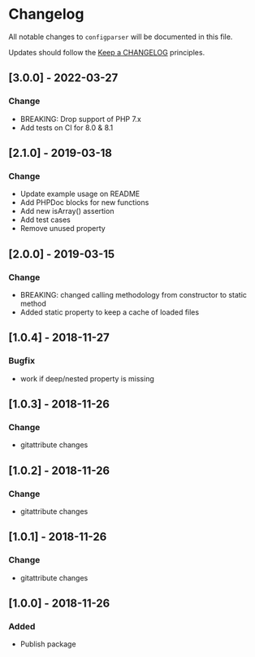 # Changelog

All notable changes to `configparser` will be documented in this file.

Updates should follow the [Keep a CHANGELOG](http://keepachangelog.com/) principles.

## [3.0.0] - 2022-03-27
### Change
- BREAKING: Drop support of PHP 7.x
- Add tests on CI for 8.0 & 8.1

## [2.1.0] - 2019-03-18
### Change
- Update example usage on README
- Add PHPDoc blocks for new functions
- Add new isArray() assertion
- Add test cases
- Remove unused property

## [2.0.0] - 2019-03-15
### Change
- BREAKING: changed calling methodology from constructor to static method
- Added static property to keep a cache of loaded files

## [1.0.4] - 2018-11-27
### Bugfix
- work if deep/nested property is missing

## [1.0.3] - 2018-11-26
### Change
- gitattribute changes

## [1.0.2] - 2018-11-26
### Change
- gitattribute changes

## [1.0.1] - 2018-11-26
### Change
- gitattribute changes

## [1.0.0] - 2018-11-26
### Added
- Publish package
